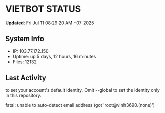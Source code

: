 # VIETBOT STATUS
**Updated**: Fri Jul 11 08:29:20 AM +07 2025

## System Info
- IP: 103.77.172.150
- Uptime: up 5 days, 12 hours, 16 minutes
- Files: 12132

## Last Activity

to set your account's default identity.
Omit --global to set the identity only in this repository.

fatal: unable to auto-detect email address (got 'root@vinh3690.(none)')
